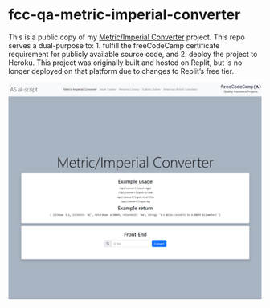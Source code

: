 # fcc-qa-metric-imperial-converter
 
This is a public copy of my [Metric/Imperial Converter](https://fcc-qa-metric-imperial-convert-0f939c767ae1.herokuapp.com/) project. This repo serves a dual-purpose to: 1. fulfill the freeCodeCamp certificate requirement for publicly available source code, and 2. deploy the project to Heroku. This project was originally built and hosted on Replit, but is no longer deployed on that platform due to changes to Replit’s free tier.

![Page screenshot](https://github.com/al-script/fcc-qa-metric-imperial-converter/blob/main/page_screenshot.png?raw=true)
